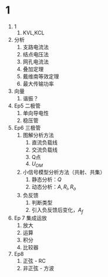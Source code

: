 # 1

1. 1
   1. KVL,KCL
2. 分析
   1. 支路电流法
   2. 结点电压法
   3. 网孔电流法
   4. 叠加定理
   5. 戴维南等效定理
   6. 最大传输功率
3. 向量
   1. 谐振？
4. Ep5 二极管
   1. 单向导电性
   2. 稳压管
5. Ep6 三极管
   1. 图解分析方法
      1. 直流负载线
      2. 交流负载线
      3. Q点
      4. $U_{OM}$
   2. 小信号模型分析方法（共射、共集）
      1. 静态分析：$Q$
      2. 动态分析：$A,R_i,R_o$
   3. 负反馈
      1. 判断类型
      2. 引入负反馈后变化，$A_f$
6. Ep 7 集成运放
   1. 放大
   2. 运算
   3. 积分
   4. 比较器
7. Ep8 
   1. 正弦 - RC
   2. 非正弦 - 方波
